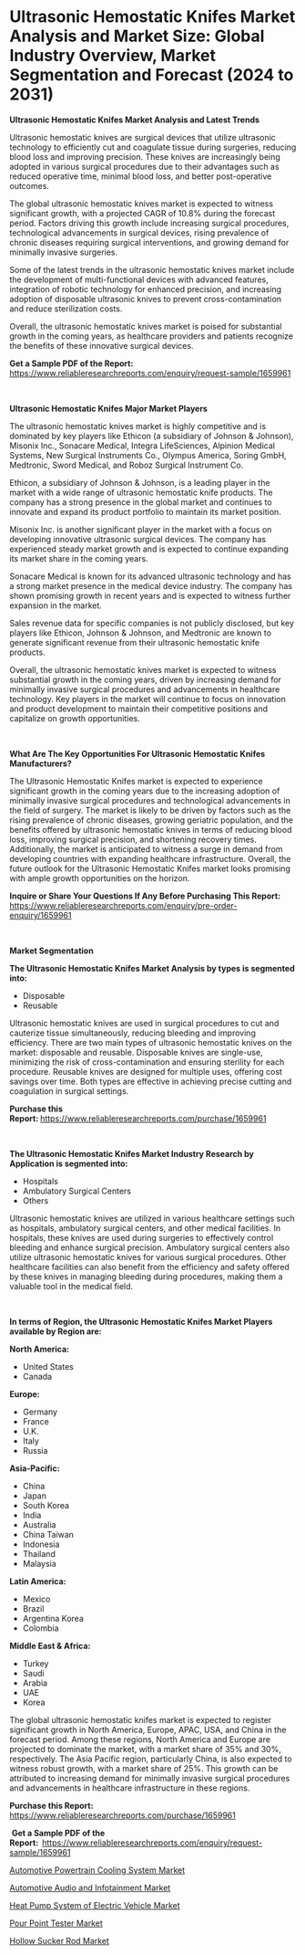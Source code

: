 <p><h1>Ultrasonic Hemostatic Knifes Market Analysis and Market Size: Global Industry Overview, Market Segmentation and Forecast (2024 to 2031)</h1></p><p><strong>Ultrasonic Hemostatic Knifes Market Analysis and Latest Trends</strong></p>
<p><p>Ultrasonic hemostatic knives are surgical devices that utilize ultrasonic technology to efficiently cut and coagulate tissue during surgeries, reducing blood loss and improving precision. These knives are increasingly being adopted in various surgical procedures due to their advantages such as reduced operative time, minimal blood loss, and better post-operative outcomes.</p><p>The global ultrasonic hemostatic knives market is expected to witness significant growth, with a projected CAGR of 10.8% during the forecast period. Factors driving this growth include increasing surgical procedures, technological advancements in surgical devices, rising prevalence of chronic diseases requiring surgical interventions, and growing demand for minimally invasive surgeries.</p><p>Some of the latest trends in the ultrasonic hemostatic knives market include the development of multi-functional devices with advanced features, integration of robotic technology for enhanced precision, and increasing adoption of disposable ultrasonic knives to prevent cross-contamination and reduce sterilization costs.</p><p>Overall, the ultrasonic hemostatic knives market is poised for substantial growth in the coming years, as healthcare providers and patients recognize the benefits of these innovative surgical devices.</p></p>
<p><strong>Get a Sample PDF of the Report:&nbsp;</strong> <a href="https://www.reliableresearchreports.com/enquiry/request-sample/1659961">https://www.reliableresearchreports.com/enquiry/request-sample/1659961</a></p>
<p>&nbsp;</p>
<p><strong>Ultrasonic Hemostatic Knifes Major Market Players</strong></p>
<p><p>The ultrasonic hemostatic knives market is highly competitive and is dominated by key players like Ethicon (a subsidiary of Johnson & Johnson), Misonix Inc., Sonacare Medical, Integra LifeSciences, Alpinion Medical Systems, New Surgical Instruments Co., Olympus America, Soring GmbH, Medtronic, Sword Medical, and Roboz Surgical Instrument Co.</p><p>Ethicon, a subsidiary of Johnson & Johnson, is a leading player in the market with a wide range of ultrasonic hemostatic knife products. The company has a strong presence in the global market and continues to innovate and expand its product portfolio to maintain its market position.</p><p>Misonix Inc. is another significant player in the market with a focus on developing innovative ultrasonic surgical devices. The company has experienced steady market growth and is expected to continue expanding its market share in the coming years.</p><p>Sonacare Medical is known for its advanced ultrasonic technology and has a strong market presence in the medical device industry. The company has shown promising growth in recent years and is expected to witness further expansion in the market.</p><p>Sales revenue data for specific companies is not publicly disclosed, but key players like Ethicon, Johnson & Johnson, and Medtronic are known to generate significant revenue from their ultrasonic hemostatic knife products.</p><p>Overall, the ultrasonic hemostatic knives market is expected to witness substantial growth in the coming years, driven by increasing demand for minimally invasive surgical procedures and advancements in healthcare technology. Key players in the market will continue to focus on innovation and product development to maintain their competitive positions and capitalize on growth opportunities.</p></p>
<p>&nbsp;</p>
<p><strong>What Are The Key Opportunities For Ultrasonic Hemostatic Knifes Manufacturers?</strong></p>
<p><p>The Ultrasonic Hemostatic Knifes market is expected to experience significant growth in the coming years due to the increasing adoption of minimally invasive surgical procedures and technological advancements in the field of surgery. The market is likely to be driven by factors such as the rising prevalence of chronic diseases, growing geriatric population, and the benefits offered by ultrasonic hemostatic knives in terms of reducing blood loss, improving surgical precision, and shortening recovery times. Additionally, the market is anticipated to witness a surge in demand from developing countries with expanding healthcare infrastructure. Overall, the future outlook for the Ultrasonic Hemostatic Knifes market looks promising with ample growth opportunities on the horizon.</p></p>
<p><strong>Inquire or Share Your Questions If Any Before Purchasing This Report:</strong> <a href="https://www.reliableresearchreports.com/enquiry/pre-order-enquiry/1659961">https://www.reliableresearchreports.com/enquiry/pre-order-enquiry/1659961</a></p>
<p>&nbsp;</p>
<p><strong>Market Segmentation</strong></p>
<p><strong>The Ultrasonic Hemostatic Knifes Market Analysis by types is segmented into:</strong></p>
<p><ul><li>Disposable</li><li>Reusable</li></ul></p>
<p><p>Ultrasonic hemostatic knives are used in surgical procedures to cut and cauterize tissue simultaneously, reducing bleeding and improving efficiency. There are two main types of ultrasonic hemostatic knives on the market: disposable and reusable. Disposable knives are single-use, minimizing the risk of cross-contamination and ensuring sterility for each procedure. Reusable knives are designed for multiple uses, offering cost savings over time. Both types are effective in achieving precise cutting and coagulation in surgical settings.</p></p>
<p><strong>Purchase this Report:&nbsp;</strong><a href="https://www.reliableresearchreports.com/purchase/1659961">https://www.reliableresearchreports.com/purchase/1659961</a></p>
<p>&nbsp;</p>
<p><strong>The Ultrasonic Hemostatic Knifes Market Industry Research by Application is segmented into:</strong></p>
<p><ul><li>Hospitals</li><li>Ambulatory Surgical Centers</li><li>Others</li></ul></p>
<p><p>Ultrasonic hemostatic knives are utilized in various healthcare settings such as hospitals, ambulatory surgical centers, and other medical facilities. In hospitals, these knives are used during surgeries to effectively control bleeding and enhance surgical precision. Ambulatory surgical centers also utilize ultrasonic hemostatic knives for various surgical procedures. Other healthcare facilities can also benefit from the efficiency and safety offered by these knives in managing bleeding during procedures, making them a valuable tool in the medical field.</p></p>
<p>&nbsp;</p>
<p><strong>In terms of Region, the Ultrasonic Hemostatic Knifes Market Players available by Region are:</strong></p>
<p>
    <p> <strong> North America: </strong>
        <ul>
            <li>United States</li>
            <li>Canada</li>
        </ul>
        </p> 
    <p> <strong> Europe: </strong>
        <ul>
            <li>Germany</li>
            <li>France</li>
            <li>U.K.</li>
            <li>Italy</li>
            <li>Russia</li>
        </ul>
        </p> 
    <p> <strong> Asia-Pacific: </strong>
        <ul>
            <li>China</li>
            <li>Japan</li>
            <li>South Korea</li>
            <li>India</li>
            <li>Australia</li>
            <li>China Taiwan</li>
            <li>Indonesia</li>
            <li>Thailand</li>
            <li>Malaysia</li>
        </ul>
        </p> 
    <p> <strong> Latin America: </strong>
        <ul>
            <li>Mexico</li>
            <li>Brazil</li>
            <li>Argentina Korea</li>
            <li>Colombia</li>
        </ul>
        </p> 
    <p> <strong> Middle East & Africa: </strong>
        <ul>
            <li>Turkey</li>
            <li>Saudi</li>
            <li>Arabia</li>
            <li>UAE</li>
            <li>Korea</li>
        </ul>
    </p>
    </p>
<p><p>The global ultrasonic hemostatic knifes market is expected to register significant growth in North America, Europe, APAC, USA, and China in the forecast period. Among these regions, North America and Europe are projected to dominate the market, with a market share of 35% and 30%, respectively. The Asia Pacific region, particularly China, is also expected to witness robust growth, with a market share of 25%. This growth can be attributed to increasing demand for minimally invasive surgical procedures and advancements in healthcare infrastructure in these regions.</p></p>
<p><strong>Purchase this Report: </strong><a href="https://www.reliableresearchreports.com/purchase/1659961">https://www.reliableresearchreports.com/purchase/1659961</a></p>
<p>&nbsp;<strong>Get a Sample PDF of the Report:&nbsp;&nbsp;</strong><a href="https://www.reliableresearchreports.com/enquiry/request-sample/1659961">https://www.reliableresearchreports.com/enquiry/request-sample/1659961</a></p>
<p><strong></strong></p>
<p><p><a href="https://carnation-joke-41f.notion.site/Automotive-Powertrain-Cooling-System-Market-Size-Growth-and-Forecast-from-2024-2031-560013ac974d436b9e941d4b0e46eb29">Automotive Powertrain Cooling System Market</a></p><p><a href="https://extreme-scabiosa-c81.notion.site/Automotive-Audio-and-Infotainment-Market-Provides-Detailed-Segmentation-of-this-Market-based-on-Type-91b153c706df45928691e5ab233145fa">Automotive Audio and Infotainment Market</a></p><p><a href="https://adventurous-uranium-ef9.notion.site/Heat-Pump-System-of-Electric-Vehicle-Market-Size-Global-Industry-Overview-Market-Segmentation-and--22f1e1840edf4f81b0d047958f40abb8">Heat Pump System of Electric Vehicle Market</a></p><p><a href="https://view.publitas.com/reportprime-1/pour-point-tester-market-share-market-new-trends-analysis-report-by-type-by-application-by-end-use-by-region-and-segment-forecasts-2024-2031/">Pour Point Tester Market</a></p><p><a href="https://view.publitas.com/reportprime-1/hollow-sucker-rod-market-share-market-new-trends-analysis-report-by-type-by-application-by-end-use-by-region-and-segment-forecasts-2024-2031/">Hollow Sucker Rod Market</a></p></p>